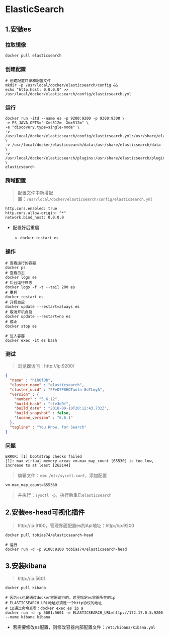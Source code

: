 # ElasticSearch

## 1.安装es

### 拉取镜像

```shell
docker pull elasticsearch
```

### 创建配置

```shell
# 创建配置目录和配置文件
mkdir -p /usr/local/docker/elasticsearch/config &&
echo "http.host: 0.0.0.0" >> /usr/local/docker/elasticsearch/config/elasticsearch.yml
```

### 运行

```shell
docker run -itd --name es -p 9200:9200 -p 9300:9300 \
-e ES_JAVA_OPTS="-Xms512m -Xmx512m" \
-e "discovery.type=single-node" \
-v /usr/local/docker/elasticsearch/config/elasticsearch.yml:/usr/share/elasticsearch/config/elasticsearch.yml \
-v /usr/local/docker/elasticsearch/data:/usr/share/elasticsearch/data \
-v /usr/local/docker/elasticsearch/plugins:/usr/share/elasticsearch/plugins \
elasticsearch
```

### 跨域配置

> 配置文件中新增配置：`/usr/local/docker/elasticsearch/config/elasticsearch.yml`

```shell
http.cors.enabled: true
http.cors.allow-origin: "*"
network.bind_host: 0.0.0.0
```

* 配置好后重启

  * ```shell
    docker restart es
    ```

    

### 操作

```shell
# 查看运行的容器
docker ps
# 查看日志
docker logs es
# 后台运行日志
docker logs -f -t --tail 200 es
# 重启
docker restart es
# 开机自启
docker update --restart=always es
# 取消开机自启
docker update --restart=no es
# 停止
docker stop es

# 进入容器
docker exec -it es bash
```

### 测试

> 浏览器访问：http://ip:9200/

```json
{
  "name" : "hihOfOb",
  "cluster_name" : "elasticsearch",
  "cluster_uuid" : "FFeD7P0HQTuoln-8oTLmyA",
  "version" : {
    "number" : "5.6.12",
    "build_hash" : "cfe3d9f",
    "build_date" : "2018-09-10T20:12:43.732Z",
    "build_snapshot" : false,
    "lucene_version" : "6.6.1"
  },
  "tagline" : "You Know, for Search"
}
```

### 问题

```shell
ERROR: [1] bootstrap checks failed
[1]: max virtual memory areas vm.max_map_count [65530] is too low, increase to at least [262144]
```

> 编辑文件：`vim /etc/sysctl.conf`，添加配置

```properties
vm.max_map_count=655360
```

> 并执行：`sysctl -p`，执行后重启`elasticsearch`

## 2.安装es-head可视化插件

> http://ip:9100，管理界面配置es的Api地址：http://ip:9200

```shell
docker pull tobias74/elasticsearch-head

# 运行
docker run -d -p 9100:9100 tobias74/elasticsearch-head
```

## 3.安装kibana

> http://ip:5601

```shell
docker pull kibana

# 因为es也是通过docker容器运行的，这里指定es容器所在的ip
# ELASTICSEARCH_URL地址必须是一个http协议的地址
# ip通过命令查看：docker exec es ip a
docker run -d -p 5601:5601 -e ELASTICSEARCH_URL=http://172.17.0.5:9200 --name kibana kibana
```

* 若需要修改es配置，则修改容器内部配置文件：`/etc/kibana/kibana.yml`

